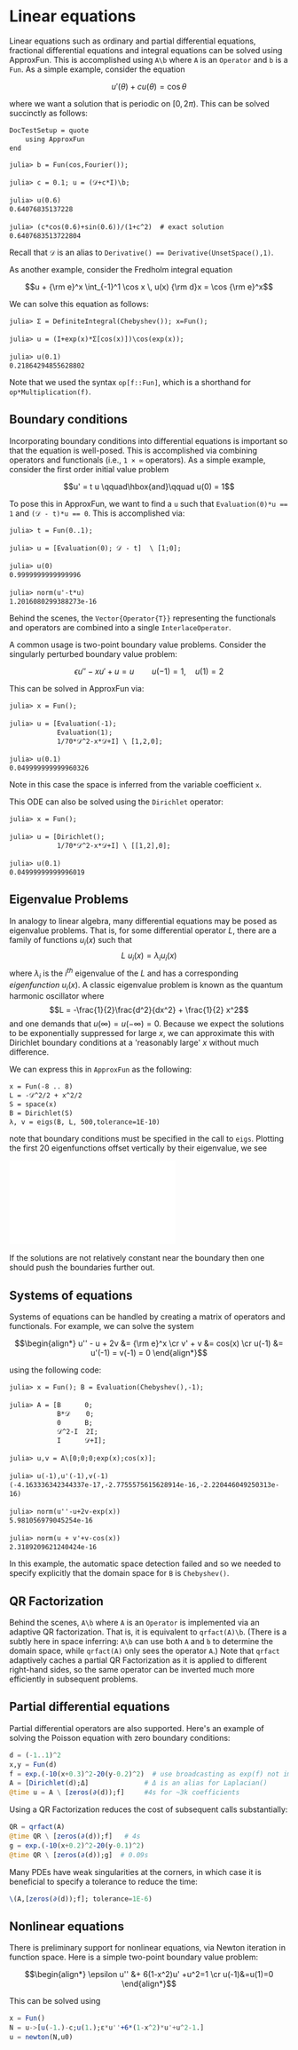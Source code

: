 # Linear equations

Linear equations such as ordinary and partial differential equations,
 fractional differential equations and integral equations can be solved using ApproxFun.
This is accomplished using `A\b` where `A` is an `Operator` and `b`
is a `Fun`.  As a simple example, consider the equation

$$u'(\theta) + cu(\theta) = \cos\theta$$

where we want a solution that is periodic on $[0,2\pi)$.  This can be solved succinctly
as follows:
```@meta
DocTestSetup = quote
    using ApproxFun
end
```
```jldoctest
julia> b = Fun(cos,Fourier());

julia> c = 0.1; u = (𝒟+c*I)\b;

julia> u(0.6)
0.64076835137228

julia> (c*cos(0.6)+sin(0.6))/(1+c^2)  # exact solution
0.6407683513722804
```
Recall that `𝒟` is an alias to `Derivative() == Derivative(UnsetSpace(),1)`.

As another example, consider the Fredholm integral equation

$$u + {\rm e}^x \int_{-1}^1 \cos x \, u(x) {\rm d}x = \cos {\rm e}^x$$

We can solve this equation as follows:
```jldoctest
julia> Σ = DefiniteIntegral(Chebyshev()); x=Fun();

julia> u = (I+exp(x)*Σ[cos(x)])\cos(exp(x));

julia> u(0.1)
0.21864294855628802
```
Note that we used the syntax `op[f::Fun]`, which is a shorthand for `op*Multiplication(f)`.

## Boundary conditions

Incorporating boundary conditions into differential equations is important
so that the equation is well-posed.  This is accomplished via combining
operators and functionals (i.e., `1 × ∞` operators).  As a simple example, consider the first order
initial value problem

$$u' = t u \qquad\hbox{and}\qquad u(0) = 1$$

To pose this in ApproxFun, we want to find a `u` such that `Evaluation(0)*u == 1`
and `(𝒟 - t)*u == 0`.  This is accomplished via:
```jldoctest
julia> t = Fun(0..1);

julia> u = [Evaluation(0); 𝒟 - t]  \ [1;0];

julia> u(0)
0.9999999999999996

julia> norm(u'-t*u)
1.2016080299388273e-16
```
Behind the scenes, the `Vector{Operator{T}}` representing the functionals
and operators are combined into a single `InterlaceOperator`.

A common usage is two-point boundary value problems. Consider
the singularly perturbed boundary value problem:

$$\epsilon u''-xu'+u = u \qquad u(-1) = 1,\quad u(1) = 2$$

This can be solved in ApproxFun via:
```jldoctest
julia> x = Fun();

julia> u = [Evaluation(-1);
            Evaluation(1);
            1/70*𝒟^2-x*𝒟+I] \ [1,2,0];

julia> u(0.1)
0.049999999999960326
```
Note in this case the space is inferred from the variable coefficient `x`.

This ODE can also be solved using the `Dirichlet` operator:
```jldoctest
julia> x = Fun();

julia> u = [Dirichlet();
            1/70*𝒟^2-x*𝒟+I] \ [[1,2],0];

julia> u(0.1)
0.04999999999996019
```

## Eigenvalue Problems

In analogy to linear algebra, many differential equations may be posed as eigenvalue problems. That is, for some differential operator $L$, there are a family of functions $u_i(x)$ such that 
$$
L~u_i(x) = \lambda_i u_i(x)
$$
where $\lambda_i$ is the $i^{th}$ eigenvalue of the $L$ and has a corresponding *eigenfunction* $u_i(x)$. A classic eigenvalue problem is known as the quantum harmonic oscillator where 
$$L = -\frac{1}{2}\frac{d^2}{dx^2} + \frac{1}{2} x^2$$
and one demands that $u(\infty) = u(-\infty) = 0$. Because we expect the solutions to be exponentially suppressed for large $x$, we can approximate this with Dirichlet boundary conditions at a 'reasonably large' $x$ without much difference. 

We can express this in `ApproxFun` as the following:
```jldoctest
x = Fun(-8 .. 8)
L = -𝒟^2/2 + x^2/2
S = space(x)
B = Dirichlet(S)
λ, v = eigs(B, L, 500,tolerance=1E-10) 
```
note that boundary conditions must be specified in the call to `eigs`. Plotting the first $20$ eigenfunctions offset vertically by their eigenvalue, we see

![harmonic_eigs](../assets/Harmonic_eigs.pdf)

If the solutions are not relatively constant near the boundary then one should push the boundaries further out. 

## Systems of equations

Systems of equations can be handled by creating a matrix of operators and
functionals.  For example, we can solve the system

$$\begin{align*}
    u'' - u + 2v &= {\rm e}^x  \cr
    v' + v &= cos(x) \cr
    u(-1) &= u'(-1) = v(-1) = 0
\end{align*}$$

using the following code:
```jldoctest
julia> x = Fun(); B = Evaluation(Chebyshev(),-1);

julia> A = [B      0;
            B*𝒟    0;
            0      B;
            𝒟^2-I  2I;
            I      𝒟+I];

julia> u,v = A\[0;0;0;exp(x);cos(x)];

julia> u(-1),u'(-1),v(-1)
(-4.163336342344337e-17,-2.7755575615628914e-16,-2.220446049250313e-16)

julia> norm(u''-u+2v-exp(x))
5.981056979045254e-16

julia> norm(u + v'+v-cos(x))
2.3189209621240424e-16
```
In this example, the automatic space detection failed and so we needed
to specify explicitly that the domain space for `B` is `Chebyshev()`.


## QR Factorization

Behind the scenes, `A\b` where `A` is an `Operator` is implemented via
an adaptive QR factorization.  That is, it is equivalent to
`qrfact(A)\b`.  (There is a subtly here in space inferring: `A\b` can use
    both `A` and `b` to determine the domain space, while `qrfact(A)` only
    sees the operator `A`.)
      Note that `qrfact` adaptively caches a partial QR Factorization
as it is applied to different right-hand sides, so the same operator can be
inverted much more efficiently in subsequent problems.


## Partial differential equations

Partial differential operators are also supported.  Here's an example
of solving the Poisson equation with zero boundary conditions:
```julia
d = (-1..1)^2
x,y = Fun(d)
f = exp.(-10(x+0.3)^2-20(y-0.2)^2)  # use broadcasting as exp(f) not implemented in 2D
A = [Dirichlet(d);Δ]              # Δ is an alias for Laplacian()
@time u = A \ [zeros(∂(d));f]     #4s for ~3k coefficients
```
Using a QR Factorization
reduces the cost of subsequent calls substantially:
```julia
QR = qrfact(A)
@time QR \ [zeros(∂(d));f]   # 4s
g = exp.(-10(x+0.2)^2-20(y-0.1)^2)
@time QR \ [zeros(∂(d));g]  # 0.09s
```

Many PDEs have weak singularities at the corners, in which case it is beneficial to
specify a tolerance to reduce the time:
```julia
\(A,[zeros(∂(d));f]; tolerance=1E-6)
```


## Nonlinear equations

There is preliminary support for nonlinear equations, via Newton iteration
in function space.  Here is a simple two-point boundary value problem:

$$\begin{align*}
    \epsilon u'' &+ 6(1-x^2)u' +u^2=1 \cr
    u(-1)&=u(1)=0
\end{align*}$$

This can be solved using
```julia
x = Fun()
N = u->[u(-1.)-c;u(1.);ε*u''+6*(1-x^2)*u'+u^2-1.]
u = newton(N,u0)
```
